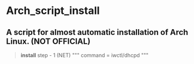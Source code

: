 # Arch_script_install

## A script for almost automatic installation of Arch Linux. (NOT OFFICIAL)

> **install**
>step - 1 (NET)
""" command = iwctl/dhcpd """